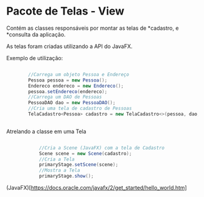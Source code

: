 # Pacote de Telas - View #
Contém as classes responsáveis por montar as telas de *cadastro, e *consulta da aplicação.

As telas foram criadas utilizando a API do JavaFX.

Exemplo de utilização:

```java

		//Carrega um objeto Pessoa e Endereço
		Pessoa pessoa = new Pessoa();
		Endereco endereco = new Endereco();
		pessoa.setEndereco(endereco);
		//Carrega um DAO de Pessoas
		PessoaDAO dao = new PessoaDAO();
		//Cria uma tela de cadastro de Pessoas
		TelaCadastro<Pessoa> cadastro = new TelaCadastro<>(pessoa, dao, endereco);
		
```

Atrelando a classe em uma Tela

```java

			//Cria a Scene (JavaFX) com a tela de Cadastro
			Scene scene = new Scene(cadastro);
			//Cria a Tela
			primaryStage.setScene(scene);
			//Mostra a Tela
			primaryStage.show();

```

(JavaFX)[https://docs.oracle.com/javafx/2/get_started/hello_world.htm]